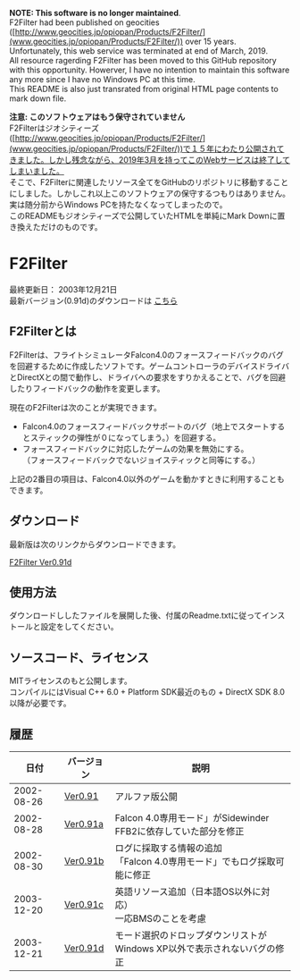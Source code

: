 **NOTE: This software is no longer maintained**.<br>
F2Filter had been published on geocities ([http://www.geocities.jp/opiopan/Products/F2Filter/](www.geocities.jp/opiopan/Products/F2Filter/)) over 15 years. Unfortunately, this web service was terminated at end of March, 2019.<br>
All resource ragerding F2Filter has been moved to this GitHub repository with this opportunity. Howerver, I have no intention to maintain this software any more since I have no Windows PC at this time.<br>
This README is also just transrated from original HTML page contents to mark down file.

**注意: このソフトウェアはもう保守されていません**<br>
F2Filterはジオシティーズ([http://www.geocities.jp/opiopan/Products/F2Filter/](www.geocities.jp/opiopan/Products/F2Filter/))で１５年にわたり公開されてきました。しかし残念ながら、2019年3月を持ってこのWebサービスは終了してしまいました。<br>
そこで、F2Filterに関連したリソース全てをGitHubのリポジトリに移動することにしました。しかしこれ以上このソフトウェアの保守するつもりはありません。実は随分前からWindows PCを持たなくなってしまったので。<br>
このREADMEもジオシティーズで公開していたHTMLを単純にMark Downに置き換えただけのものです。

F2Filter
===
最終更新日： 2003年12月21日 <br>
最新バージョン(0.91d)のダウンロードは [こちら](https://raw.githubusercontent.com/wiki/opiopan/f2filter/archives/F2F0_91d.zip)

## F2Filterとは
F2Filterは、フライトシミュレータFalcon4.0のフォースフィードバックのバグを回避するために作成したソフトです。ゲームコントローラのデバイスドライバとDirectXとの間で動作し、ドライバへの要求をすりかえることで、バグを回避したりフィードバックの動作を変更します。

現在のF2Filterは次のことが実現できます。　
　
- Falcon4.0のフォースフィードバックサポートのバグ（地上でスタートするとスティックの弾性が０になってしまう。）を回避する。
　
- フォースフィードバックに対応したゲームの効果を無効にする。<br>
（フォースフィードバックでないジョイスティックと同等にする。）　

上記の2番目の項目は、Falcon4.0以外のゲームを動かすときに利用することもできます。

## ダウンロード
最新版は次のリンクからダウンロードできます。

[F2Filter Ver0.91d](https://raw.githubusercontent.com/wiki/opiopan/f2filter/archives/F2F0_91d.zip)

## 使用方法
ダウンロードししたファイルを展開した後、付属のReadme.txtに従ってインストールと設定をしてください。

## ソースコード、ライセンス
MITライセンスのもと公開します。<br>
コンパイルにはVisual C++ 6.0 + Platform SDK最近のもの + DirectX SDK 8.0以降が必要です。

## 履歴

 日付      |バージョン |説明 
----------|---------|------------------------------------------
2002-08-26|[Ver0.91](https://raw.githubusercontent.com/wiki/opiopan/f2filter/archives/F2F0_91.zip)|アルファ版公開
2002-08-28|[Ver0.91a](https://raw.githubusercontent.com/wiki/opiopan/f2filter/archives/F2F0_91a.zip)|Falcon 4.0専用モード」がSidewinder FFB2に依存していた部分を修正
2002-08-30|[Ver0.91b](https://raw.githubusercontent.com/wiki/opiopan/f2filter/archives/F2F0_91b.zip)|ログに採取する情報の追加<br>「Falcon 4.0専用モード」でもログ採取可能に修正
2003-12-20|[Ver0.91c](https://raw.githubusercontent.com/wiki/opiopan/f2filter/archives/F2F0_91c.zip)|英語リソース追加（日本語OS以外に対応）<br>一応BMSのことを考慮
2003-12-21|[Ver0.91d](https://raw.githubusercontent.com/wiki/opiopan/f2filter/archives/F2F0_91d.zip)|モード選択のドロップダウンリストがWindows XP以外で表示されないバグの修正


